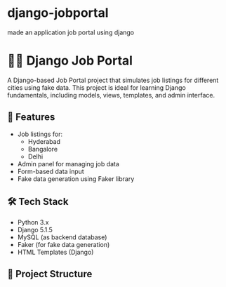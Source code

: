 # django-jobportal
made an application job portal using django
# 🧑‍💼 Django Job Portal

A Django-based Job Portal project that simulates job listings for different cities using fake data. This project is ideal for learning Django fundamentals, including models, views, templates, and admin interface.

## 🚀 Features

- Job listings for:
  - Hyderabad
  - Bangalore
  - Delhi
- Admin panel for managing job data
- Form-based data input
- Fake data generation using Faker library

## 🛠️ Tech Stack

- Python 3.x
- Django 5.1.5
- MySQL (as backend database)
- Faker (for fake data generation)
- HTML Templates (Django)

## 📁 Project Structure

